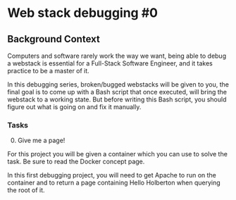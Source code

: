 # Web stack debugging #0

## Background Context

Computers and software rarely work the way we want, being able to debug a webstack is essential for a Full-Stack Software Engineer, and it takes practice to be a master of it.

In this debugging series, broken/bugged webstacks will be given to you, the final goal is to come up with a Bash script that once executed, will bring the webstack to a working state. But before writing this Bash script, you should figure out what is going on and fix it manually.

### Tasks

0. Give me a page!

For this project you will be given a container which you can use to solve the task.
Be sure to read the Docker concept page.

In this first debugging project, you will need to get Apache to run on the container and to return a page containing Hello Holberton when querying the root of it.

